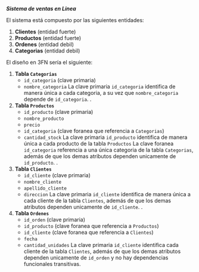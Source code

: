 ***Sistema de ventas en Linea***

El sistema está compuesto por las siguientes entidades:
1. **Clientes** (entidad fuerte)
2. **Productos** (entidad fuerte)
3. **Ordenes** (entidad debil)
4. **Categorias** (entidad debil)


El diseño en 3FN sería el siguiente:

1. **Tabla `Categorias`**
    - `id_categoria` (clave primaria)
    - `nombre_categoria`
    La clave primaria `id_categoria` identifica de manera única a cada categoria, a su vez que `nombre_categoria` depende de `id_categoria`.
.
2. **Tabla `Productos`**
    - `id_producto` (clave primaria)
    - `nombre_producto`
    - `precio`
    - `id_categoria` (clave foranea que referencia a `Categorias`)
    - `cantidad_stock`
    La clave primaria `id_producto` identifica de manera única a cada producto de la tabla `Productos`
    La clave foranea `id_categoria` referencia a una única categoria de la tabla `Categorias`, además de que los demas atributos dependen unicamente de `id_producto`.
.
3. **Tabla `Clientes`**
    - `id_cliente` (clave primaria)
    - `nombre_cliente`
    - `apellido_cliente`
    - `direccion`
    La clave primaria `id_cliente` identifica de manera única a cada cliente de la tabla `Clientes`, además de que los demas atributos dependen unicamente de `id_cliente`.
.
4. **Tabla `Ordenes`**
    - `id_orden` (clave primaria)
    - `id_producto` (clave foranea que referencia a `Productos`)
    - `id_cliente` (clave foranea que referencia a `Clientes`)
    - `fecha`
    - `cantidad_unidades`
    La clave primaria `id_cliente` identifica cada cliente de la tabla `Clientes`, además de que los demas atributos dependen unicamente de `id_orden` y no hay dependencias funcionales transitivas.
